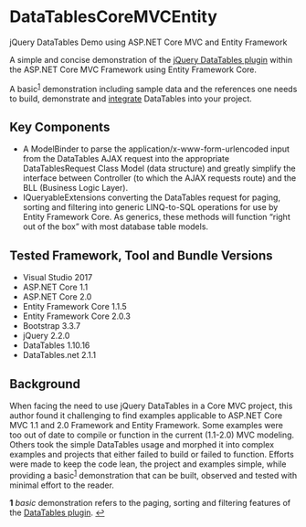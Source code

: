 # DataTablesCoreMVCEntity
jQuery DataTables Demo using ASP.NET Core MVC and Entity Framework

A simple and concise demonstration of the [jQuery DataTables plugin](https://datatables.net/) within the ASP.NET Core MVC Framework using Entity Framework Core.

A basic<sup name="a1">[1](#f1)</sup> demonstration including sample data and the references one needs to build, demonstrate and [integrate](DataTablesCoreMVCEntity/README.md) DataTables into your project.

## Key Components
  * A ModelBinder to parse the application/x-www-form-urlencoded input from the DataTables AJAX request into the appropriate DataTablesRequest Class Model (data structure) and greatly simplify the interface between Controller (to which the AJAX requests route) and the BLL (Business Logic Layer).
  * IQueryableExtensions converting the DataTables request for paging, sorting and filtering into generic LINQ-to-SQL operations for use by Entity Framework Core.  As generics, these methods will function “right out of the box” with most database table models.

## Tested Framework, Tool and Bundle Versions
  * Visual Studio 2017
  * ASP.NET Core 1.1
  * ASP.NET Core 2.0
  * Entity Framework Core 1.1.5
  * Entity Framework Core 2.0.3
  * Bootstrap 3.3.7
  * jQuery 2.2.0
  * DataTables 1.10.16
  * DataTables.net 2.1.1

## Background
When facing the need to use jQuery DataTables in a Core MVC project, this author found it challenging to find examples applicable to ASP.NET Core MVC 1.1 and 2.0 Framework and Entity Framework.
Some examples were too out of date to compile or function in the current (1.1-2.0) MVC modeling.  Others took the simple DataTables usage and morphed it into complex examples and projects that either failed to build or failed to function.
Efforts were made to keep the code lean, the project and examples simple, while providing a basic<sup>[1](#f1)</sup> demonstration that can be built, observed and tested with minimal effort to the reader.

<b id="f1">1</b> *basic* demonstration refers to the paging, sorting and filtering features of the [DataTables plugin](https://datatables.net/). [↩](#a1)
